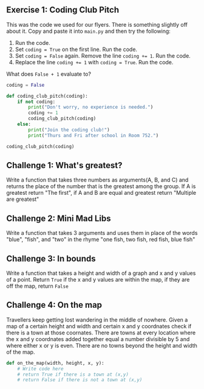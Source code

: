 ## Exercise 1: Coding Club Pitch

This was the code we used for our flyers. There is something slightly off about it. Copy and paste it into `main.py` and then try the following: 

1. Run the code.
2. Set `coding = True` on the first line. Run the code.
3. Set `coding = False` again. Remove the line `coding += 1`. Run the code. 
4. Replace the line `coding += 1` with `coding = True`. Run the code.

What does `False + 1` evaluate to?

``` python
coding = False

def coding_club_pitch(coding):
    if not coding:
        print("Don't worry, no experience is needed.")
        coding += 1
        coding_club_pitch(coding)
    else:
        print("Join the coding club!")
        print("Thurs and Fri after school in Room 752.")

coding_club_pitch(coding)
```

## Challenge 1: What's greatest?

Write a function that takes three numbers as arguments(A, B, and C) and returns the place of the number that is the greatest among the group. If A is greatest return "The first", if A and B are equal and greatest return "Multiple are greatest"

## Challenge 2: Mini Mad Libs

Write a function that takes 3 arguments and uses them in place of the words "blue", "fish", and "two" in the rhyme "one fish, two fish, red fish, blue fish"

## Challenge 3: In bounds

Write a function that takes a height and width of a graph and x and y values of a point. Return `True` if the x and y values are within the map, if they are off the map, return `False`

## Challenge 4: On the map

Travellers keep getting lost wandering in the middle of nowhere. Given a map of a certain height and width and certain x and y coordnates check if there is a town at those coornates. There are towns at every location where the x and y coordnates added together equal a number divisible by 5 and where either x or y is even. There are no towns beyond the height and width of the map.

```python
def on_the_map(width, height, x, y):
    # Write code here
    # return True if there is a town at (x,y)
    # return False if there is not a town at (x,y)
```

